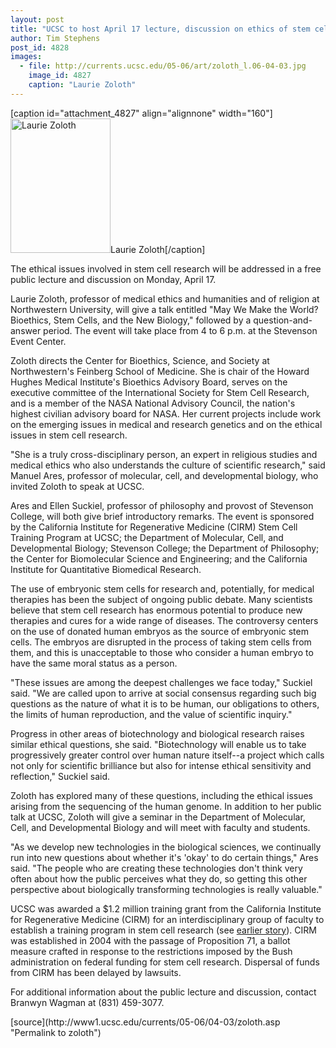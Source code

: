 ```yaml
---
layout: post
title: "UCSC to host April 17 lecture, discussion on ethics of stem cell research"
author: Tim Stephens
post_id: 4828
images:
  - file: http://currents.ucsc.edu/05-06/art/zoloth_l.06-04-03.jpg
    image_id: 4827
    caption: "Laurie Zoloth"
---
```


[caption id="attachment_4827" align="alignnone" width="160"]<a href="http://localhost/mysite/wp-content/uploads/2006/04/zoloth_l.06-04-03.jpg"><img class="size-full wp-image-4827" src="http://localhost/mysite/wp-content/uploads/2006/04/zoloth_l.06-04-03.jpg" alt="Laurie Zoloth" width="160" height="215" /></a>Laurie Zoloth[/caption]
<a name="content" id="content"></a>
<p>
  The ethical issues involved in stem cell research will be addressed in a free public lecture and discussion on Monday, April 17.
</p>
<p>
  Laurie Zoloth, professor of medical ethics and humanities and of religion at Northwestern University, will give a talk entitled "May We Make the World? Bioethics, Stem Cells, and the New Biology," followed by a question-and-answer period. The event will take place from 4 to 6 p.m. at the Stevenson Event Center.
</p>
<p>
  Zoloth directs the Center for Bioethics, Science, and Society at Northwestern's Feinberg School of Medicine. She is chair of the Howard Hughes Medical Institute's Bioethics Advisory Board, serves on the executive committee of the International Society for Stem Cell Research, and is a member of the NASA National Advisory Council, the nation's highest civilian advisory board for NASA. Her current projects include work on the emerging issues in medical and research genetics and on the ethical issues in stem cell research.
</p>
<p>
  "She is a truly cross-disciplinary person, an expert in religious studies and medical ethics who also understands the culture of scientific research," said Manuel Ares, professor of molecular, cell, and developmental biology, who invited Zoloth to speak at UCSC.
</p>
<p>
  Ares and Ellen Suckiel, professor of philosophy and provost of Stevenson College, will both give brief introductory remarks. The event is sponsored by the California Institute for Regenerative Medicine (CIRM) Stem Cell Training Program at UCSC; the Department of Molecular, Cell, and Developmental Biology; Stevenson College; the Department of Philosophy; the Center for Biomolecular Science and Engineering; and the California Institute for Quantitative Biomedical Research.
</p>
<p>
  The use of embryonic stem cells for research and, potentially, for medical therapies has been the subject of ongoing public debate. Many scientists believe that stem cell research has enormous potential to produce new therapies and cures for a wide range of diseases. The controversy centers on the use of donated human embryos as the source of embryonic stem cells. The embryos are disrupted in the process of taking stem cells from them, and this is unacceptable to those who consider a human embryo to have the same moral status as a person.
</p>
<p>
  "These issues are among the deepest challenges we face today," Suckiel said. "We are called upon to arrive at social consensus regarding such big questions as the nature of what it is to be human, our obligations to others, the limits of human reproduction, and the value of scientific inquiry."
</p>
<p>
  Progress in other areas of biotechnology and biological research raises similar ethical questions, she said. "Biotechnology will enable us to take progressively greater control over human nature itself--a project which calls not only for scientific brilliance but also for intense ethical sensitivity and reflection," Suckiel said.
</p>
<p>
  Zoloth has explored many of these questions, including the ethical issues arising from the sequencing of the human genome. In addition to her public talk at UCSC, Zoloth will give a seminar in the Department of Molecular, Cell, and Developmental Biology and will meet with faculty and students.
</p>
<p>
  "As we develop new technologies in the biological sciences, we continually run into new questions about whether it's 'okay' to do certain things," Ares said. "The people who are creating these technologies don't think very often about how the public perceives what they do, so getting this other perspective about biologically transforming technologies is really valuable."
</p>
<p>
  UCSC was awarded a $1.2 million training grant from the California Institute for Regenerative Medicine (CIRM) for an interdisciplinary group of faculty to establish a training program in stem cell research (see <a href="http://currents.ucsc.edu/05-06/09-19/stem_cell.asp">earlier story</a>). CIRM was established in 2004 with the passage of Proposition 71, a ballot measure crafted in response to the restrictions imposed by the Bush administration on federal funding for stem cell research. Dispersal of funds from CIRM has been delayed by lawsuits.
</p>
<p>
  For additional information about the public lecture and discussion, contact Branwyn Wagman at (831) 459-3077.
</p>
<form>
  <input name="t1" size="-1" type="hidden">
</form>




</p>
[source](http://www1.ucsc.edu/currents/05-06/04-03/zoloth.asp "Permalink to zoloth")
